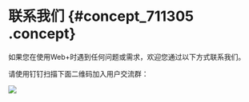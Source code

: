 # 联系我们 {#concept_711305 .concept}

如果您在使用Web+时遇到任何问题或需求，欢迎您通过以下方式联系我们。

请使用钉钉扫描下面二维码加入用户交流群：

![](http://static-aliyun-doc.oss-cn-hangzhou.aliyuncs.com/assets/img/570551/156083985349554_zh-CN.jpg)

